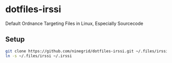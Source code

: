 dotfiles-irssi
============

Default Ordnance Targeting Files in Linux, Especially Sourcecode

Setup
------------

```sh
git clone https://github.com/ninegrid/dotfiles-irssi.git ~/.files/irssi/
ln -s ~/.files/irssi ~/.irssi
```
